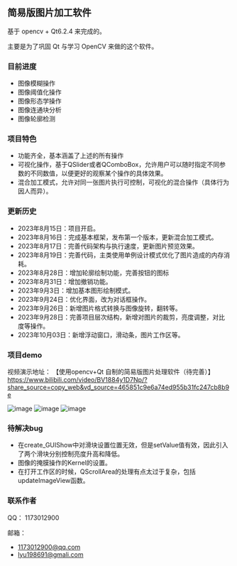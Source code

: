 ## 简易版图片加工软件

基于 opencv + Qt6.2.4 来完成的。

主要是为了巩固 Qt 与学习 OpenCV 来做的这个软件。

### 目前进度

* 图像模糊操作
* 图像阈值化操作
* 图像形态学操作
* 图像连通块分析
* 图像轮廓检测
###  项目特色

* 功能齐全，基本涵盖了上述的所有操作
* 可视化操作，基于QSlider或者QComboBox，允许用户可以随时指定不同参数的不同数值，以便更好的观察某个操作的具体效果。
* 混合加工模式，允许对同一张图片执行可控制，可视化的混合操作（具体行为因人而异）。

### 更新历史

* 2023年8月15日：项目开启。
* 2023年8月16日：完成基本框架，发布第一个版本，更新混合加工模式。
* 2023年8月17日：完善代码架构与执行速度，更新图片预览效果。
* 2023年8月19日：完善代码，主类使用单例设计模式优化了图片造成的内存消耗。
* 2023年8月28日：增加轮廓绘制功能，完善按钮的图标
* 2023年8月31日：增加撤销功能。
* 2023年9月3日：增加基本图形绘制模式。
* 2023年9月24日：优化界面，改为对话框操作。
* 2023年9月26日：新增图片格式转换与图像旋转，翻转等。
* 2023年9月28日：完善项目层次结构，新增对图片的裁剪，亮度调整，对比度等操作。
* 2023年10月03日：新增浮动窗口，滑动条，图片工作区等。

### 项目demo
视频演示地址：
【使用opencv+Qt 自制的简易版图片处理软件（待完善）】 https://www.bilibili.com/video/BV1884y1D7Np/?share_source=copy_web&vd_source=465851c9e6a74ed955b31fc247cb8b9e

![image](https://github.com/luumod/myPhotoshopApp/assets/93420580/047d8674-0f01-4031-86a0-2813b3b50be4)
![image](https://github.com/luumod/myPhotoshopApp/assets/93420580/d94eb48b-cc0f-490b-a743-fcc9573a1aea)
![image](https://github.com/luumod/myPhotoshopApp/assets/93420580/e2505d01-dd78-4709-8b74-266efb5ce480)

### 待解决bug

* 在create_GUIShow中对滑块设置位置无效，但是setValue值有效，因此引入了两个滑块分别控制亮度升高和降低。
* 图像的掩膜操作的Kernel的设置。
* 在打开工作区的时候，QScrollArea的处理有点太过于复杂，包括updateImageView函数。

### 联系作者

QQ： 1173012900

邮箱： 

* 1173012900@qq.com
* lyu198691@gmali.com



 

